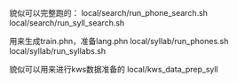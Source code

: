 貌似可以完整跑的：
local/search/run_phone_search.sh
local/search/run_syll_search.sh

用来生成train.phn，准备lang.phn
local/syllab/run_phones.sh
local/syllab/run_syllabs.sh

貌似可以用来进行kws数据准备的
local/kws_data_prep_syll

